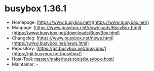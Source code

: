 # busybox 1.36.1
 - Homepage: [https://www.busybox.net/](https://www.busybox.net/)
 - Manpage: [https://www.busybox.net/downloads/BusyBox.html](https://www.busybox.net/downloads/BusyBox.html)
 - Changelog: [https://www.busybox.net/news.html](https://www.busybox.net/news.html)
 - Repository: [https://git.busybox.net/busybox/](https://git.busybox.net/busybox/)
 - Host-Tool: [master/make/host-tools/busybox-host/](https://github.com/Freetz-NG/freetz-ng/tree/master/make/host-tools/busybox-host/)
 - Maintainer: -

